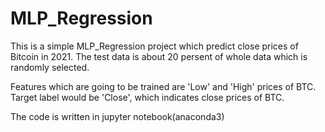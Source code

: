 # MLP_Regression

This is a simple MLP_Regression project which predict close prices of Bitcoin in 2021.
The test data is about 20 persent of whole data which is randomly selected.

Features which are going to be trained are 'Low' and 'High' prices of BTC.
Target label would be 'Close', which indicates close prices of BTC.

The code is written in jupyter notebook(anaconda3)
